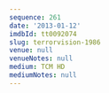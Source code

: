 ```yaml
---
sequence: 261
date: '2013-01-12'
imdbId: tt0092074
slug: terrorvision-1986
venue: null
venueNotes: null
medium: TCM HD
mediumNotes: null
---
```


